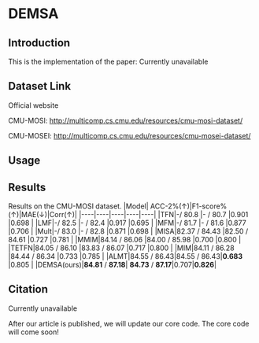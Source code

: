 # DEMSA
## Introduction
This is the implementation of the paper: Currently unavailable

## Dataset Link
Official website

CMU-MOSI: http://multicomp.cs.cmu.edu/resources/cmu-mosi-dataset/

CMU-MOSEI: http://multicomp.cs.cmu.edu/resources/cmu-mosei-dataset/
## Usage

## Results
Results on the CMU-MOSI dataset.
|Model| ACC-2\%(↑)|F1-score\%(↑)|MAE(↓)|Corr(↑)|
|----|----|----|----|----|
|TFN|-/ 80.8  |- / 80.7   |0.901   |0.698 	|
|LMF|-/ 82.5       |- / 82.4 	   |0.917   |0.695   |
|MFM|-/ 81.7       |- / 81.6 	   |0.877   |0.706    |
|Mult|-/ 83.0       |- / 82.8       |0.871   |0.698  |
|MISA|82.37 / 84.43 |82.50 / 84.61  |0.727   |0.781  |
|MMIM|84.14 / 86.06 |84.00 / 85.98  |0.700   |0.800  |
|TETFN|84.05 / 86.10 |83.83 / 86.07  |0.717   |0.800 |
|MIM|84.11 / 86.28 |84.44 / 86.34  |0.733   |0.785   |
|ALMT|84.55 / 86.43|84.55 / 86.43|**0.683** |0.805   |
|DEMSA(ours)|**84.81** / **87.18**| **84.73** / **87.17**|0.707|**0.826**|
## Citation
Currently unavailable

After our article is published, we will update our core code.
The core code will come soon!
